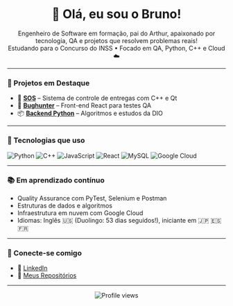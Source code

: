 <h1 align="center">👋 Olá, eu sou o Bruno!</h1>

<p align="center">
  Engenheiro de Software em formação, pai do Arthur, apaixonado por tecnologia, QA e projetos que resolvem problemas reais!
  <br>Estudando para o Concurso do INSS • Focado em QA, Python, C++ e Cloud ☁️
</p>

---

### 🚀 Projetos em Destaque

- 🔧 [**SOS**](https://github.com/BrunoTiptc/SOS) – Sistema de controle de entregas com C++ e Qt
- 🐞 [**Bughunter**](https://github.com/BrunoTiptc/bughunter) – Front-end React para testes QA
- 📦 [**Backend Python**](https://github.com/BrunoTiptc/backend_python) – Algoritmos e estudos da DIO

---

### 🧰 Tecnologias que uso

![Python](https://img.shields.io/badge/-Python-3776AB?style=flat&logo=python&logoColor=white)
![C++](https://img.shields.io/badge/-C++-00599C?style=flat&logo=c%2B%2B&logoColor=white)
![JavaScript](https://img.shields.io/badge/-JavaScript-F7DF1E?style=flat&logo=javascript&logoColor=black)
![React](https://img.shields.io/badge/-React-61DAFB?style=flat&logo=react&logoColor=black)
![MySQL](https://img.shields.io/badge/-MySQL-4479A1?style=flat&logo=mysql&logoColor=white)
![Google Cloud](https://img.shields.io/badge/-Google%20Cloud-4285F4?style=flat&logo=googlecloud&logoColor=white)

---

### 📚 Em aprendizado contínuo

- Quality Assurance com PyTest, Selenium e Postman
- Estruturas de dados e algoritmos
- Infraestrutura em nuvem com Google Cloud
- Idiomas: Inglês 🇺🇸 (Duolingo: 53 dias seguidos!), iniciante em 🇯🇵 🇪🇸 🇫🇷

---

### 🔗 Conecte-se comigo

- 💼 [LinkedIn](https://www.linkedin.com/in/bruno-c%C3%A9sar-0b54091b0)
- 📂 [Meus Repositórios](https://github.com/BrunoTiptc?tab=repositories)

---

<p align="center">
  <img src="https://komarev.com/ghpvc/?username=BrunoTiptc&color=blue" alt="Profile views"/>
</p>
